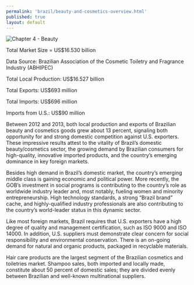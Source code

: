 ```yaml
---
permalink: 'brazil/beauty-and-cosmetics-overview.html'
published: true
layout: default
---
```

![Chapter 4 - Beauty](../images/chap4-beauty.png)

Total Market Size = US$16.530 billion 

Data Source: Brazilian Association of the Cosmetic Toiletry and Fragrance Industry (ABHIPEC)

Total Local Production: US$16.527 billion 

Total Exports: US$693 million 

Total Imports: US$696 million 

Imports from U.S.: US$90 million

Between 2012 and 2013, both local production and exports of Brazilian beauty and cosmetics goods grew about 13 percent, signaling both opportunity for and strong domestic competition against U.S. exporters. These impressive results attest to the vitality of Brazil’s domestic beauty/cosmetics sector, the growing demand by Brazilian consumers for high-quality, innovative imported products, and the country’s emerging dominance in key foreign markets.

Besides high demand in Brazil’s domestic market, the country’s emerging middle class is gaining economic and political power. More recently, the GOB’s investment in social programs is contributing to the country’s role as worldwide industry leader and, most notably, fueling women and minority entrepreneurship. High technology standards, a strong “Brazil brand” cache, and highly-qualified industry professionals are also contributing to the country’s world-leader status in this dynamic sector.

Like most foreign markets, Brazil requires that U.S. exporters have a high degree of quality and management certification, such as ISO 9000 and ISO 14000. In addition, U.S. suppliers must demonstrate clear concern for social responsibility and environmental conservation. There is an on-going demand for natural and organic products, packaged in recyclable materials.

Hair care products are the largest segment of the Brazilian cosmetics and toiletries market. Shampoo sales, both imported and locally made, constitute about 50 percent of domestic sales; they are divided evenly between Brazilian and well-known multinational suppliers.
